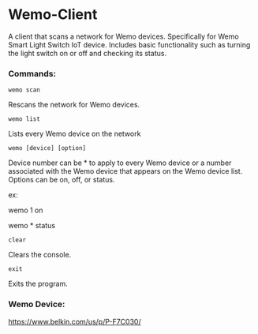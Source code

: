 # Wemo-Client
A client that scans a network for Wemo devices. Specifically for Wemo Smart Light Switch IoT device. Includes basic functionality such as turning the light switch on or off and checking its status.

### Commands: 
```wemo scan```

Rescans the network for Wemo devices.

```wemo list```

Lists every Wemo device on the network

```wemo [device] [option]```

Device number can be * to apply to every Wemo device or a number associated with the Wemo device that appears on the Wemo device list.
Options can be on, off, or status.

ex: 

wemo 1 on

wemo * status

```clear```

Clears the console.

```exit```

Exits the program.

### Wemo Device:
https://www.belkin.com/us/p/P-F7C030/

